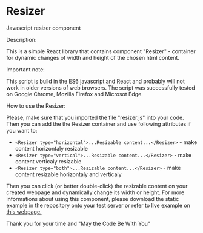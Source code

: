 # Resizer
Javascript resizer component

Description:

This is a simple React library that contains component "Resizer" - container for dynamic changes of width and height of the chosen html content.

Important note:

This script is build in the ES6 javascript and React and probably will not work in older versions of web browsers.
The script was successfully tested on Google Chrome, Mozilla Firefox and Microsot Edge.

How to use the Resizer:

Please, make sure that you imported the file "resizer.js" into your code.
Then you can add the the Resizer container and use following attributes if you want to:


- ```<Resizer type="horizontal">...Resizable content...</Resizer>``` - make content horizontaly resizable 
- ```<Resizer type="vertical">...Resizable content...</Resizer>``` - make content verticaly resizable 
- ```<Resizer type="both">...Resizable content...</Resizer>``` - make content resizable horizontaly and verticaly


Then you can click (or better double-click) the resizable content on your created webpage and dynamically change its width or height.
For more informations about using this component, please download the static example in the repository onto your test server or refer to live example on <a href="http://josefkrajkar.czweb.org">this webpage.</a>  

Thank you for your time and "May the Code Be With You"
